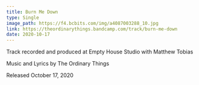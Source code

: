 ```yaml
---
title: Burn Me Down
type: Single
image_path: https://f4.bcbits.com/img/a4087003288_10.jpg
link: https://theordinarythings.bandcamp.com/track/burn-me-down
date: 2020-10-17
---
```


Track recorded and produced at Empty House Studio with Matthew Tobias

Music and Lyrics by The Ordinary Things

Released October 17, 2020